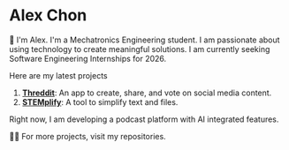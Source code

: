 # Alex Chon
👋 I'm Alex. I'm a Mechatronics Engineering student. I am passionate about using technology to create meaningful solutions.
I am currently seeking Software Engineering Internships for 2026. 

Here are my latest projects

1. **[Threddit](https://github.com/achonn/Threddit)**: An app to create, share, and vote on social media content.
2. **[STEMplify](https://github.com/achonn/STEMplify)**: A tool to simplify text and files.

Right now, I am developing a podcast platform with AI integrated features.

🧑‍💻 For more projects, visit my repositories. 
